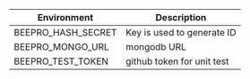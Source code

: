 |Environment|Description|
|-----------|-----------|
|BEEPRO_HASH_SECRET|Key is used to generate ID|
|BEEPRO_MONGO_URL|mongodb URL|
|BEEPRO_TEST_TOKEN|github token for unit test|
